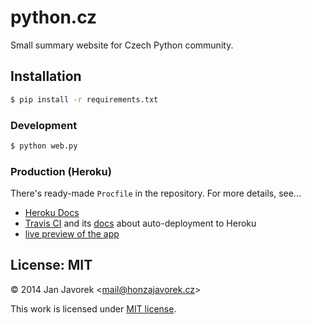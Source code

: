
# python.cz

Small summary website for Czech Python community.

## Installation

```bash
$ pip install -r requirements.txt
```

### Development

```bash
$ python web.py
```

### Production (Heroku)

There's ready-made `Procfile` in the repository. For more details,
see...

- [Heroku Docs](https://devcenter.heroku.com/articles/getting-started-with-python)
- [Travis CI](https://travis-ci.org/pyvec/python.cz) and its
  [docs](http://docs.travis-ci.com/user/deployment/heroku/) about auto-deployment to Heroku
- [live preview of the app](http://pythoncz.herokuapp.com/)

## License: MIT

© 2014 Jan Javorek &lt;<a
href="mailto:mail&#64;honzajavorek.cz">mail&#64;honzajavorek.cz</a>&gt;

This work is licensed under [MIT license](https://en.wikipedia.org/wiki/MIT_License).
